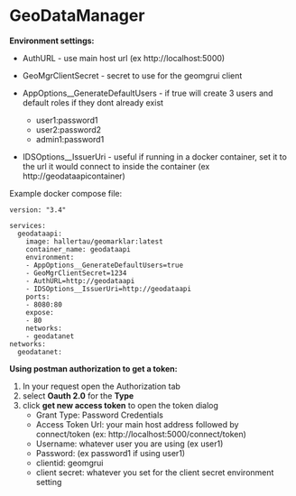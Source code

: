 # GeoDataManager

**Environment settings:**

- AuthURL - use main host url (ex http://localhost:5000)
- GeoMgrClientSecret - secret to use for the geomgrui client

- AppOptions__GenerateDefaultUsers - if true will create 3 users and default roles if they dont already exist
   - user1:password1
   - user2:password2
   - admin1:password1

- IDSOptions__IssuerUri - useful if running in a docker container, set it to the url it would connect to inside the container (ex http://geodataapicontainer)

Example docker compose file:
```
version: "3.4"

services:
  geodataapi:    
    image: hallertau/geomarklar:latest
    container_name: geodataapi
    environment:
    - AppOptions__GenerateDefaultUsers=true
    - GeoMgrClientSecret=1234
    - AuthURL=http://geodataapi
    - IDSOptions__IssuerUri=http://geodataapi
    ports:
    - 8080:80
    expose:
    - 80
    networks:
    - geodatanet
networks:
  geodatanet:
```

**Using postman authorization to get a token:**
1. In your request open the Authorization tab
2. select **Oauth 2.0** for the **Type**
3. click **get new access token** to open the token dialog
   - Grant Type: Password Credentials
   - Access Token Url: your main host address followed by connect/token (ex: http://localhost:5000/connect/token)
   - Username: whatever user you are using (ex user1)
   - Password: (ex password1 if using user1)
   - clientid: geomgrui
   - client secret: whatever you set for the client secret environment setting



